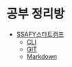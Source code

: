 # 공부 정리방

- [SSAFY스타트캠프](https://github.com/Riis-KIM/TIL/tree/master/SSAFY%EC%8A%A4%ED%83%80%ED%8A%B8%EC%BA%A0%ED%94%84)
  - [CLI](https://github.com/Riis-KIM/TIL/blob/master/SSAFY%EC%8A%A4%ED%83%80%ED%8A%B8%EC%BA%A0%ED%94%84/CLI.md)
  - [GIT](https://github.com/Riis-KIM/TIL/blob/master/SSAFY%EC%8A%A4%ED%83%80%ED%8A%B8%EC%BA%A0%ED%94%84/git_%EC%82%AC%EC%9A%A9.md)
  - [Markdown](https://github.com/Riis-KIM/TIL/blob/master/SSAFY%EC%8A%A4%ED%83%80%ED%8A%B8%EC%BA%A0%ED%94%84/Markdown.md)